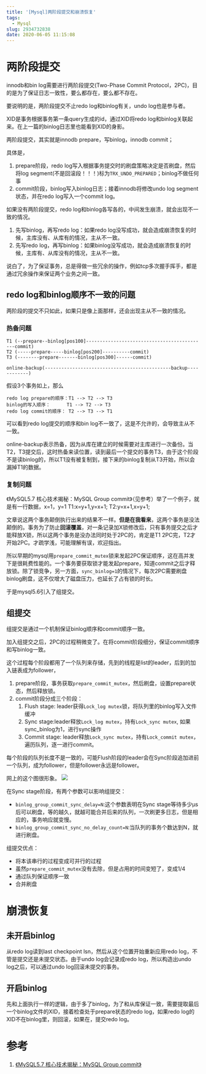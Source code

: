 ```yaml
---
title: '[Mysql]两阶段提交和崩溃恢复'
tags:
  - Mysql
slug: 2934732838
date: 2020-06-05 11:15:08
---
```

# 两阶段提交
innodb和bin log需要进行两阶段提交(Two-Phase Commit Protocol，2PC)，目的是为了保证日志一致性，要么都存在，要么都不存在。

要说明的是，两阶段提交不止redo log和binlog有关，undo log也是参与者。

XID是事务根据事务第一条query生成的id，通过XID将redo log和binlog关联起来。在上一篇的binlog日志里也能看到XID的身影。

两阶段提交，其实就是innodb prepare，写binlog，innodb commit；

具体是，
1. prepare阶段，redo log写入根据事务提交时的刷盘策略决定是否刷盘，然后将log segment(不是回滚段！！！)标为`TRX_UNDO_PREPARED`；binlog不做任何事
2. commit阶段，binlog写入binlog日志；接着innodb将修改undo log segment状态，并在redo log写入一个commit log。

如果没有两阶段提交，redo log和binlog各写各的，中间发生崩溃，就会出现不一致的情况。

1. 先写binlog，再写redo log：如果redo log没写成功，就会造成崩溃恢复的时候，主库没有、从库有的情况，主从不一致。
2. 先写redo log，再写binlog：如果binlog没写成功，就会造成崩溃恢复的时候，主库有、从库没有的情况，主从不一致。

说白了，为了保证事务，总是得做一些冗余的操作，例如tcp多次握手挥手，都是通过冗余操作来保证两个业务之间一致。
## redo log和binlog顺序不一致的问题
两阶段的提交不只如此，如果只是像上面那样，还会出现主从不一致的情况。
### 热备问题

    T1 (--prepare--binlog[pos100]--------------------------------------------commit)
    T2 (-----prepare-----binlog[pos200]----------commit)
    T3 (--------prepare-------binlog[pos300]------commit)

    online-backup(----------------------------------------------backup------------)

假设3个事务如上，那么

    redo log prepare的顺序：T1 --> T2 --> T3
    binlog的写入顺序：      T1 --> T2 --> T3
    redo log commit的顺序： T2 --> T3 --> T1

可以看到redo log提交的顺序和bin log不一致了，这是不允许的，会导致主从不一致。

online-backup表示热备，因为从库在建立的时候需要对主库进行一次备份。当T2，T3提交后，这时热备来读位置，读到最后一个提交的事务T3，由于这个阶段不是读binlog的，所以T1没有被复制到，接下来的binlog复制从T3开始，所以会漏掉T1的数据。
### 复制问题
《MySQL5.7 核心技术揭秘：MySQL Group commit》（见参考）举了一个例子，就是有一行数据，x=1，y=1
T1:x=y+1,y=x+1;
T2:y=x+1,x=y+1;

文章说这两个事务颠倒执行出来的结果不一样。**但是在我看来**，这两个事务是没法颠倒的。事务为了防止**回滚覆盖**，对一条记录加X锁修改后，只有事务提交之后才能释放X锁，所以这两个事务是没办法同时处于2PC的，肯定是T1 2PC完，T2才开始2PC。才疏学浅，可能理解有误，欢迎指出。

所以早期的mysql用`prepare_commit_mutex`锁来发起2PC保证顺序，这在高并发下是很耗费性能的。一个事务要获取锁才能发起prepare，知道commit之后才释放锁。除了锁竞争，另一方面，`sync_binlog=1`的情况下，每次2PC需要刷盘binlog刷盘，这不仅增大了磁盘压力，也延长了占有锁的时长。

于是mysql5.6引入了组提交。
## 组提交
组提交是通过一个机制保证binlog顺序和commit顺序一致。

加入组提交之后，2PC的过程稍微变了。在将commit阶段细分，保证commit顺序和写binlog一致。

这个过程每个阶段都用了一个队列来存储，先到的线程是list的leader，后到的加入链表成为follower，

1. prepare阶段，事务获取`prepare_commit_mutex`，然后刷盘，设置prepare状态，然后释放锁。
2. commit阶段分成三个阶段：
   1. Flush stage: leader获得`Lock_log mutex`锁，将队列里的binlog写入文件缓冲
   2. Sync stage:leader释放`Lock_log mutex`，持有`Lock_sync mutex`, 如果sync_binlog为1，进行sync操作
   3. Commit stage: leader释放`Lock_sync mutex`，持有`Lock_commit mutex`，遍历队列，逐一进行commit。

每个阶段的队列长度不是一致的，可能Flush阶段的leader会在Sync阶段追加进前一个队列，成为follower，但是follower永远是follower。

网上的这个图很形象。
![](../images/20200605174715.png)

在Sync stage阶段，有两个参数可以影响组提交：
* `binlog_group_commit_sync_delay=N`:这个参数表明在Sync stage等待多少μs后可以刷盘，等的越久，就越可能合并后来的队列，一次刷更多日志，但是相应的，事务响应就变慢。
* `binlog_group_commit_sync_no_delay_count=N`:当队列的事务个数达到N，就进行刷盘。

组提交优点：
* 将本该串行的过程变成可并行的过程
* 虽然`prepare_commit_mutex`没有去除，但是占用的时间变短了，变成1/4
* 通过队列保证顺序一致
* 合并刷盘

# 崩溃恢复
## 未开启binlog
从redo log读到last checkpoint lsn，然后从这个位置开始重新应用redo log，不管是提交还是未提交状态。由于undo log会记录成redo log，所以构造出undo log之后，可以通过undo log回滚未提交的事务。
## 开启binlog
先和上面执行一样的逻辑，由于多了binlog，为了和从库保证一致，需要提取最后一个binlog文件的XID，接着检查处于prepare状态的redo log，如果redo log的XID不在binlog里，则回滚，如果在，提交redo log。

# 参考
1. [《MySQL5.7 核心技术揭秘：MySQL Group commit》](http://keithlan.github.io/2018/07/24/mysql_group_commit/)
